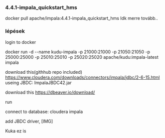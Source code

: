 ### 4.4.1-impala_quickstart_hms

docker pull apache/impala:4.4.1-impala_quickstart_hms
Idk merre tovább..

### lépések

login to docker

docker run -d --name kudu-impala -p 21000:21000 -p 21050:21050 -p 25000:25000 -p 25010:25010 -p 25020:25020 apache/kudu:impala-latest impala

download this(githhub repo included)
https://www.cloudera.com/downloads/connectors/impala/jdbc/2-6-15.html
useing JBDC: ImpalaJBDC42.jar

download this
https://dbeaver.io/download/

run

connect to database: cloudera impala

add JBDC driver, [IMG]

Kuka ez is


